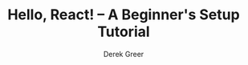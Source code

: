 ---
sections:
  - reactjs
link: 'https://lostechies.com/derekgreer/2017/05/25/hello-react-a-beginners-setup-tutorial/'
title: 'Hello, React! – A Beginner''s Setup Tutorial'
author: 'Derek Greer'
publishedAt: 2017-05-25T00:00:00.000Z
type:
  - article
topics:
  - get_started
suggestedBy:
  - andreamangano
createdAt: 2018-03-20T22:04:17.056Z
reference: aHR0cHM6Ly9sb3N0ZWNoaWVzLmNvbS9kZXJla2dyZWVyLzIwMTcvMDUvMjUvaGVsbG8tcmVhY3QtYS1iZWdpbm5lcnMtc2V0dXAtdHV0b3JpYWwv
slug: hello-react-a-beginners-setup-tutorial-by-derek-greer
---